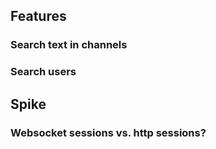 ## Features

### Search text in channels

### Search users


## Spike

### Websocket sessions vs. http sessions?
